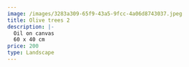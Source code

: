 ```yaml
---
image: /images/3283a309-65f9-43a5-9fcc-4a06d8743037.jpeg
title: Olive trees 2
description: |-
  Oil on canvas
  60 x 40 cm
price: 200
type: Landscape
---
```

